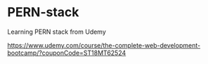 # PERN-stack
Learning PERN stack from Udemy

https://www.udemy.com/course/the-complete-web-development-bootcamp/?couponCode=ST18MT62524
